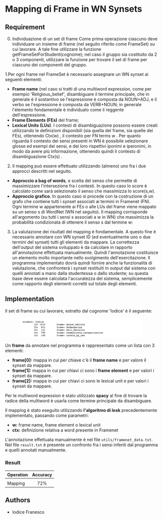 # Mapping di Frame in WN Synsets

## Requirement 

0. Individuazione di un set di frame
Come prima operazione ciascuno deve individuare un insieme di frame (nel seguito riferito come FrameSet) su cui lavorare.
A tale fine utilizzare la funzione getFrameSetForStudent(cognome); nel caso il gruppo sia costituito da 2 o 3 componenti, utilizzare la funzione per trovare il set di frame per ciascuno dei componenti del gruppo.

1.Per ogni frame nel FrameSet è necessario assegnare un WN synset ai seguenti elementi:
- **Frame name** (nel caso si tratti di una multiword expression, come per esempio
'Religious_belief', disambiguare il termine principale, che in generale è il sostantivo se l'espressione è composta da NOUN+ADJ, e il verbo se l'espressione è composta da VERB+NOUN; in generale l'elemento fondamentale è individuato come il reggente dell'espressione.
- **Frame Elements (FEs)** del frame; 
- **Lexical Units (LUs)**.
I contesti di disambiguazione possono essere creati utilizzando le definizioni disponibili (sia quella del frame, sia quelle dei FEs), ottenendo Ctx(w) , il contesto per FN terms w .
Per quanto riguarda il contesto dei sensi presenti in WN è possibile selezionare glosse ed esempi dei sensi, e dei loro rispettivi iponimi e iperonimi, in modo da avere più informazione, ottenendo quindi il contesto di disambiguazione Ctx(s) .

2. Il mapping può essere effettuato utilizzando (almeno) uno fra i due approcci descritti nel seguito.
- **Approccio a bag of words**, e scelta del senso che permette di massimizzare l'intersezione fra i contesti. In questo caso lo score è calcolato come
sarà selezionato il senso che massimizza lo score(s,w).
- **Approccio grafico**. In questo caso si procede con la costruzione di un grafo che contiene
tutti i synset associati ai termini in Framenet (FN). Ogni termine w appartenente ai FEs o alle LUs del frame viene mappato su un senso s di WordNet (WN nel seguito). Il mapping corrisponde all'argomento (su tutti i sensi s associati a w in WN) che massimizza la probabilità condizionata di ottenere il senso s dal termine w:

3. La valutazione dei risultati del mapping è fondamentale. A questo fine è necessario annotare con WN synset ID (ed eventualmente uno o due termini del synset) tutti gli elementi da mappare.
La correttezza dell'output del sistema sviluppato è da calcolare in rapporto all'annotazione effettuata manualmente. Quindi l'annotazione costituisce un elemento molto importante nello svolgimento dell'esercitazione.
Il programma implementato dovrà quindi fornire anche la funzionalità di valutazione, che confronterà i synset restituiti in output dal sistema con quelli annotati a mano dalla studentessa o dallo studente; su questa base deve essere calcolata l'accuratezza del sistema, semplicemente come rapporto degli elementi corretti sul totale degli elementi.

## Implementation

Il set di frame su cui lavorare, estratto dal cognome 'Iodice' è il seguente:

<p align="center">
  <img src="img/frames.png" width="80%" height="80%"/>
</p>

Un **frame** da annotare nel programma è rappresentato come un lista con 3 elementi:
- **frame[0]:** mappa in cui per chiave c'è il **frame name** e per valore il synset da mappare.
- **frame[1]:** mappa in cui per chiavi ci sono i **frame element** e per valori i synset da mappare.
- **frame[2]:** mappa in cui per chiavi ci sono le lexical unit e per valori i synset da mappare.

Per le multiword expression è stato utilizzato **spacy** al fine di trovare la radice della multiword è usarla come termine principale da disambiguare.

Il mapping è stato eseguito utilizzando **l'algoritmo di lesk** precedentemente implementato, passando come parametri:
- **w:** frame name, frame element o lexical unit
- **ctx:** definizione relativa a word presente in Framenet

L'annotazione effettuata manualmente è nel file `utils/framenet_data.txt`.
Nel file `result.txt` è presente un confronto fra i sensi inferiti dal programma e quelli annotati manualmente.

### Result

Operation | Accuracy 
------------ | :------------: 
| | 
Mapping | 72% 


## Authors

- Iodice Franesco